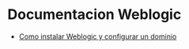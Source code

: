 # Documentacion Weblogic


* [Como instalar Weblogic y configurar un dominio](guia/instalacion.rst)
